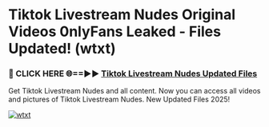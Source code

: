 # Tiktok Livestream Nudes Original Videos 0nlyFans Leaked - Files Updated! (wtxt)

<h3>🔴 CLICK HERE 🌐==►► <a href="https://tinyurl.com/4mcuefdz" rel="nofollow">Tiktok Livestream Nudes Updated Files</a></h3>

Get Tiktok Livestream Nudes and all content. Now you can access all videos and pictures of Tiktok Livestream Nudes. New Updated Files 2025!

[![wtxt](https://i.imgur.com/StAQSOY.gif)](https://tinyurl.com/4mcuefdz)
